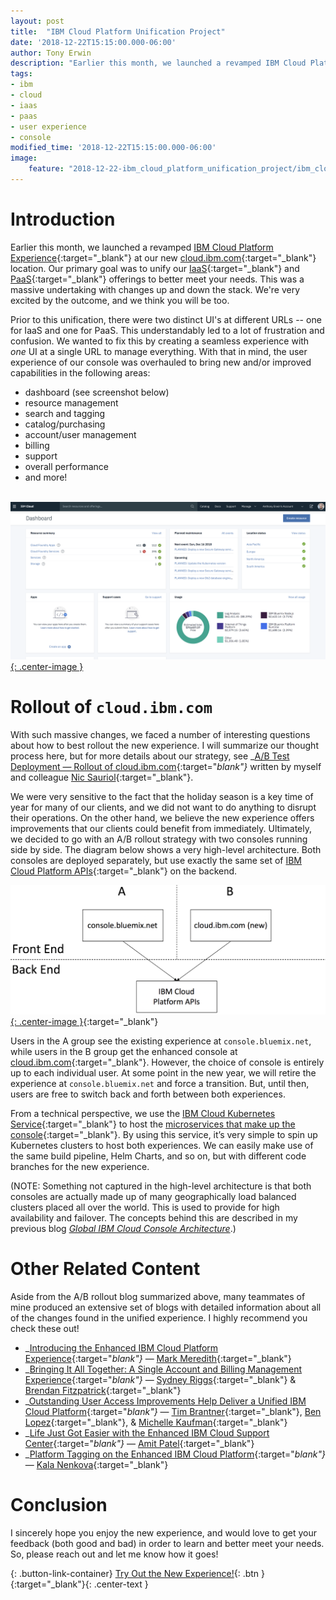 ```yaml
---
layout: post
title:  "IBM Cloud Platform Unification Project"
date: '2018-12-22T15:15:00.000-06:00'
author: Tony Erwin
description: "Earlier this month, we launched a revamped IBM Cloud Platform Experience at our new cloud.ibm.com location. Our primary goal was to unify our IaaS and PaaS offerings to better meet your needs. This was a massive undertaking with changes up and down the stack. Prior to this unification, there were two distinct UI's at different URLs -- one for IaaS and one for PaaS. This understandably led to a lot of frustration and confusion. We wanted to fix this by creating a seamless experience with one UI at a single URL to manage everything. We're very excited by the outcome, and we think you will be too."
tags:
- ibm 
- cloud
- iaas
- paas
- user experience
- console
modified_time: '2018-12-22T15:15:00.000-06:00'
image:
    feature: "2018-12-22-ibm_cloud_platform_unification_project/ibm_cloud_console_dashboard.png"
---
```


# Introduction
Earlier this month, we launched a revamped [IBM Cloud Platform Experience](https://www.ibm.com/cloud/platform?cm_mmc=TonyErwin-_-Data-_-WW_WW-_-CloudPlatformUnification){:target="_blank"} at our new [cloud.ibm.com](https://cloud.ibm.com?cm_mmc=TonyErwin-_-Data-_-WW_WW-_-CloudPlatformUnification){:target="_blank"} location. Our primary goal was to unify our [IaaS](https://www.ibm.com/cloud/infrastructure?cm_mmc=TonyErwin-_-Data-_-WW_WW-_-CloudPlatformUnification){:target="_blank"} and [PaaS](https://www.ibm.com/blogs/cloud-computing/2014/02/17/what-is-platform-as-a-service-paas/?cm_mmc=TonyErwin-_-Data-_-WW_WW-_-CloudPlatformUnification){:target="_blank"} offerings to better meet your needs. This was a massive undertaking with changes up and down the stack. We're very excited by the outcome, and we think you will be too.

Prior to this unification, there were two distinct UI's at different URLs -- one for IaaS and one for PaaS. This understandably led to a lot of frustration and confusion. We wanted to fix this by creating a seamless experience with _one_ UI at a single URL to manage everything. With that in mind, the user experience of our console was overhauled to bring new and/or improved capabilities in the following areas:

- dashboard (see screenshot below)
- resource management
- search and tagging
- catalog/purchasing
- account/user management
- billing
- support
- overall performance
- and more! 

&nbsp;
[![IBM Cloud Console Dashboard](/images/2018-12-22-ibm_cloud_platform_unification_project/ibm_cloud_console_dashboard.png){: .center-image }](/images/2018-12-22-ibm_cloud_platform_unification_project/ibm_cloud_console_dashboard.png)

# Rollout of `cloud.ibm.com`
With such massive changes, we faced a number of interesting questions about how to best rollout the new experience. I will summarize our thought process here, but for more details about our strategy, see _[A/B Test Deployment — Rollout of cloud.ibm.com](https://www.ibm.com/blogs/bluemix/2018/11/a-b-test-deployment-rollout-of-cloud-ibm-com/?cm_mmc=TonyErwin-_-Data-_-WW_WW-_-CloudPlatformUnification){:target="_blank"}_ written by myself and colleague [Nic Sauriol](https://www.linkedin.com/in/nsauriol/?cm_mmc=TonyErwin-_-Data-_-WW_WW-_-CloudPlatformUnification){:target="_blank"}.

We were very sensitive to the fact that the holiday season is a key time of year for many of our clients, and we did not want to do anything to disrupt their operations. On the other hand, we believe the new experience offers improvements that our clients could benefit from immediately. Ultimately, we decided to go with an A/B rollout strategy with two consoles running side by side. The diagram below shows a very high-level architecture. Both consoles are deployed separately, but use exactly the same set of [IBM Cloud Platform APIs](https://cloud.ibm.com/apidocs?category=platform_services&cm_mmc=TonyErwin-_-Data-_-WW_WW-_-CloudPlatformUnification){:target="_blank"} on the backend.

[![Rollout Architecture for cloud.ibm.com](/images/2018-12-22-ibm_cloud_platform_unification_project/cloud_ibm_com_rollout_architecture.png){: .center-image }](/images/2018-12-22-ibm_cloud_platform_unification_project/cloud_ibm_com_rollout_architecture.png){:target="_blank"}

Users in the A group see the existing experience at `console.bluemix.net`, while users in the B group get the enhanced console at [cloud.ibm.com](https://cloud.ibm.com?cm_mmc=TonyErwin-_-Data-_-WW_WW-_-CloudPlatformUnification){:target="_blank"}. However, the choice of console is entirely up to each individual user. At some point in the new year, we will retire the experience at `console.bluemix.net` and force a transition. But, until then, users are free to switch back and forth between both experiences. 

From a technical perspective, we use the [IBM Cloud Kubernetes Service](https://www.ibm.com/cloud/container-service?cm_mmc=TonyErwin-_-Data-_-WW_WW-_-CloudPlatformUnification){:target="_blank"} to host the [microservices that make up the console](https://www.slideshare.net/tonyerwin/migration-of-an-enterprise-ui-microservice-system-from-cloud-foundry-to-kubernetes){:target="_blank"}. By using this service, it’s very simple to spin up  Kubernetes clusters to host both experiences. We can easily make use of the same build pipeline, Helm Charts, and so on, but with different code branches for the new experience.

(NOTE: Something not captured in the high-level architecture is that both consoles are actually made up of many geographically load balanced clusters placed all over the world. This is used to provide for high availability and failover. The concepts behind this are described in my previous blog _[Global IBM Cloud Console Architecture](/2018/02/global-cloud-console-architecture.html?cm_mmc=TonyErwin-_-Data-_-WW_WW-_-CloudPlatformUnification)_.)

# Other Related Content
Aside from the A/B rollout blog summarized above, many teammates of mine produced an extensive set of blogs with detailed information about all of the changes found in the unified experience. I highly recommend you check these out!

- _[Introducing the Enhanced IBM Cloud Platform Experience](https://www.ibm.com/blogs/bluemix/2018/11/enhanced-platform-experience/?cm_mmc=TonyErwin-_-Data-_-WW_WW-_-CloudPlatformUnification){:target="_blank"}_ &mdash; [Mark Meredith](https://www.linkedin.com/in/mark-meredith-93684273/){:target="_blank"}
- _[Bringing It All Together: A Single Account and Billing Management Experience](https://www.ibm.com/blogs/bluemix/2018/11/ibm-cloud-account-management/?cm_mmc=TonyErwin-_-Data-_-WW_WW-_-CloudPlatformUnification){:target="_blank"}_ &mdash; [Sydney Riggs](https://www.linkedin.com/in/sydneyriggs/){:target="_blank"} & [Brendan Fitzpatrick](https://www.linkedin.com/in/brendanfitzpatrick/){:target="_blank"}
- _[Outstanding User Access Improvements Help Deliver a Unified IBM Cloud Platform](https://www.ibm.com/blogs/bluemix/2018/11/ibm-cloud-access-management/?cm_mmc=TonyErwin-_-Data-_-WW_WW-_-CloudPlatformUnification){:target="_blank"}_ &mdash; [Tim Brantner](https://www.linkedin.com/in/timbrantner/){:target="_blank"}, [Ben Lopez](https://www.linkedin.com/in/benlopeztx/){:target="_blank"}, & [Michelle Kaufman](https://www.linkedin.com/in/michelle-kaufman-ba4ab552/){:target="_blank"}
- _[Life Just Got Easier with the Enhanced IBM Cloud Support Center](https://www.ibm.com/blogs/bluemix/2018/11/ibm-cloud-support-center/?cm_mmc=TonyErwin-_-Data-_-WW_WW-_-CloudPlatformUnification){:target="_blank"}_ &mdash; [Amit Patel](https://www.linkedin.com/in/amit-patel-902a4b1/){:target="_blank"}
- _[Platform Tagging on the Enhanced IBM Cloud Platform](https://www.ibm.com/blogs/bluemix/2018/11/platform-tagging-on-the-enhanced-ibm-cloud-platform/?cm_mmc=TonyErwin-_-Data-_-WW_WW-_-CloudPlatformUnification){:target="_blank"}_ &mdash; [Kala Nenkova](https://www.linkedin.com/in/kala-nenkova-526b20103/){:target="_blank"}

# Conclusion
I sincerely hope you enjoy the new experience, and would love to get your feedback (both good and bad) in order to learn and better meet your needs. So, please reach out and let me know how it goes!

{: .button-link-container}
[Try Out the New Experience!](https://cloud.ibm.com?cm_mmc=TonyErwin-_-Data-_-WW_WW-_-CloudPlatformUnification){: .btn }{:target="_blank"}{: .center-text }



